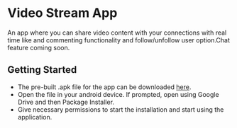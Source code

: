 # Video Stream App

An app where you can share video content with your connections with real time like and commenting functionality and follow/unfollow user option.Chat feature coming soon.

## Getting Started

- The pre-built .apk file for the app can be downloaded [here]().
- Open the file in your android device. If prompted, open using Google Drive and then Package Installer.
- Give necessary permissions to start the installation and start using the application.
